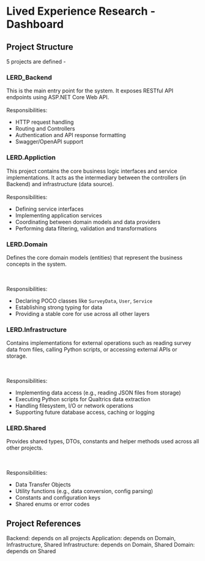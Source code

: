 # Lived Experience Research - Dashboard
## Project Structure
5 projects are defined - 

### LERD_Backend
This is the main entry point for the system. It exposes RESTful API endpoints using ASP.NET Core Web API.
<br><br>Responsibilities:
- HTTP request handling
- Routing and Controllers
- Authentication and API response formatting
- Swagger/OpenAPI support

### LERD.Appliction
This project contains the core business logic interfaces and service implementations. It acts as the intermediary between the controllers (in Backend) and infrastructure (data source).
<br><br>Responsibilities:
- Defining service interfaces
- Implementing application services
- Coordinating between domain models and data providers
- Performing data filtering, validation and transformations

### LERD.Domain
Defines the core domain models (entities) that represent the business concepts in the system.

<br><br>Responsibilities:
- Declaring POCO classes like `SurveyData`, `User`, `Service`
- Establishing strong typing for data
- Providing a stable core for use across all other layers

### LERD.Infrastructure
Contains implementations for external operations such as reading survey data from files, calling Python scripts, or accessing external APIs or storage.

<br><br>Responsibilities:
- Implementing data access (e.g., reading JSON files from storage)
- Executing Python scripts for Qualtrics data extraction
- Handling filesystem, I/O or network operations
- Supporting future database access, caching or logging

### LERD.Shared
Provides shared types, DTOs, constants and helper methods used across all other projects.

<br><br>Responsibilities:
- Data Transfer Objects
- Utility functions (e.g., data conversion, config parsing)
- Constants and configuration keys
- Shared enums or error codes

## Project References
Backend: depends on all projects
Application: depends on Domain, Infrastructure, Shared
Infrastructure: depends on Domain, Shared
Domain: depends on Shared
